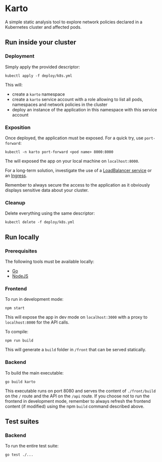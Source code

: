 # Karto

A simple static analysis tool to explore network policies declared in a Kubernetes cluster and affected pods.


## Run inside your cluster

### Deployment
Simply apply the provided descriptor:
```shell script
kubectl apply -f deploy/k8s.yml
```
This will:
- create a `karto` namespace
- create a `karto` service account with a role allowing to list all pods, namespaces and network 
policies in the cluster
- deploy an instance of the application in this namespace with this service account

### Exposition
Once deployed, the application must be exposed. For a quick try, use `port-forward`:
```shell script
kubectl -n karto port-forward <pod name> 8000:8000
```
The will exposed the app on your local machine on `localhost:8000`.

For a long-term solution, investigate the use of a [LoadBalancer service](
https://kubernetes.io/docs/concepts/services-networking/service/#publishing-services-service-types) or an [Ingress](
https://kubernetes.io/docs/concepts/services-networking/ingress/).

Remember to always secure the access to the application as it obviously displays sensitive data about your cluster. 

### Cleanup
Delete everything using the same descriptor:
```shell script
kubectl delete -f deploy/k8s.yml
```


## Run locally

### Prerequisites
The following tools must be available locally:
- [Go](https://golang.org/doc/install)
- [NodeJS](https://nodejs.org/en/download/) 

### Frontend
To run in development mode: 
```shell script
npm start
```
This will expose the app in dev mode on `localhost:3000` with a proxy to `localhost:8000` for the API calls.

To compile: 
```shell script
npm run build
```
This will generate a `build` folder in `/front` that can be served statically.

### Backend
To build the main executable: 
```shell script
go build karto
```
This executable runs on port 8080 and serves the content of `./front/build` on the `/` route and the API on the `/api`
route. If you choose not to run the frontend in development mode, remember to always refresh the frontend content (if 
modified) using the npm `build` command described above.  


## Test suites

### Backend
To run the entire test suite: 
```shell script
go test ./...
```
